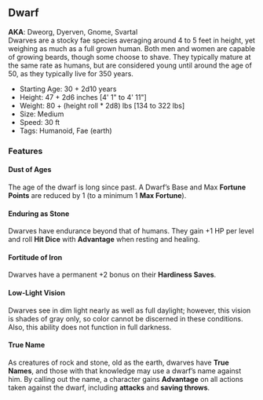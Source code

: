 ## Dwarf
**AKA**: Dweorg, Dyerven, Gnome, Svartal<br/>
Dwarves are a stocky fae species averaging around 4 to 5 feet in height, yet weighing as much as a full grown human.  Both men and women are capable of growing beards, though some choose to shave.  They typically mature at the same rate as humans, but are considered young until around the age of 50, as they typically live for 350 years.
- Starting Age: 30 + 2d10 years
- Height: 47 + 2d6 inches [4' 1" to 4' 11"]
- Weight: 80 + (height roll * 2d8) lbs [134 to 322 lbs]
- Size: Medium
- Speed: 30 ft
- Tags: Humanoid, Fae (earth)

### Features
#### Dust of Ages
The age of the dwarf is long since past. A Dwarf’s Base and Max **Fortune Points** are reduced by 1 (to a minimum 1 **Max Fortune**).
#### Enduring as Stone
Dwarves have endurance beyond that of humans.  They gain +1 HP per level and roll **Hit Dice** with **Advantage** when resting and healing.
#### Fortitude of Iron
Dwarves have a permanent +2 bonus on their **Hardiness Saves**.
#### Low-Light Vision
Dwarves see in dim light nearly as well as full daylight; however, this vision is shades of gray only, so color cannot be discerned in these conditions.  Also, this ability does not function in full darkness.
#### True Name
As creatures of rock and stone, old as the earth, dwarves have **True Names**, and those with that knowledge may use a dwarf’s name against him. By calling out the name, a character gains **Advantage** on all actions taken against the dwarf, including **attacks** and **saving throws**.
